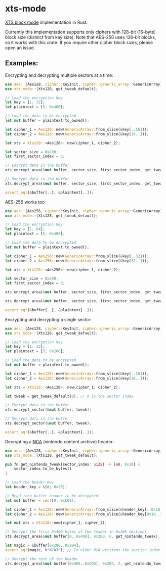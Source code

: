 # xts-mode

[XTS block mode](https://en.wikipedia.org/wiki/Disk_encryption_theory#XEX-based_tweaked-codebook_mode_with_ciphertext_stealing_(XTS)) implementation in Rust.

Currently this implementation supports only ciphers with 128-bit (16-byte) block size (distinct from key size). Note that AES-256 uses 128-bit blocks, so it works with this crate. If you require other cipher block sizes, please open an issue.

## Examples:

Encrypting and decrypting multiple sectors at a time:
```rust
use aes::{Aes128, cipher::KeyInit, cipher::generic_array::GenericArray};
use xts_mode::{Xts128, get_tweak_default};

// Load the encryption key
let key = [1; 32];
let plaintext = [5; 0x400];

// Load the data to be encrypted
let mut buffer = plaintext.to_owned();

let cipher_1 = Aes128::new(GenericArray::from_slice(&key[..16]));
let cipher_2 = Aes128::new(GenericArray::from_slice(&key[16..]));

let xts = Xts128::<Aes128>::new(cipher_1, cipher_2);

let sector_size = 0x200;
let first_sector_index = 0;

// Encrypt data in the buffer
xts.encrypt_area(&mut buffer, sector_size, first_sector_index, get_tweak_default);

// Decrypt data in the buffer
xts.decrypt_area(&mut buffer, sector_size, first_sector_index, get_tweak_default);

assert_eq!(&buffer[..], &plaintext[..]);
```

AES-256 works too:
```rust
use aes::{Aes256, cipher::KeyInit, cipher::generic_array::GenericArray};
use xts_mode::{Xts128, get_tweak_default};

// Load the encryption key
let key = [1; 64];
let plaintext = [5; 0x400];

// Load the data to be encrypted
let mut buffer = plaintext.to_owned();

let cipher_1 = Aes256::new(GenericArray::from_slice(&key[..32]));
let cipher_2 = Aes256::new(GenericArray::from_slice(&key[32..]));

let xts = Xts128::<Aes256>::new(cipher_1, cipher_2);

let sector_size = 0x200;
let first_sector_index = 0;

xts.encrypt_area(&mut buffer, sector_size, first_sector_index, get_tweak_default);

xts.decrypt_area(&mut buffer, sector_size, first_sector_index, get_tweak_default);

assert_eq!(&buffer[..], &plaintext[..]);
```

Encrypting and decrypting a single sector:
```rust
use aes::{Aes128, cipher::KeyInit, cipher::generic_array::GenericArray};
use xts_mode::{Xts128, get_tweak_default};

// Load the encryption key
let key = [1; 32];
let plaintext = [5; 0x200];

// Load the data to be encrypted
let mut buffer = plaintext.to_owned();

let cipher_1 = Aes128::new(GenericArray::from_slice(&key[..16]));
let cipher_2 = Aes128::new(GenericArray::from_slice(&key[16..]));

let xts = Xts128::<Aes128>::new(cipher_1, cipher_2);

let tweak = get_tweak_default(0); // 0 is the sector index

// Encrypt data in the buffer
xts.encrypt_sector(&mut buffer, tweak);

// Decrypt data in the buffer
xts.decrypt_sector(&mut buffer, tweak);

assert_eq!(&buffer[..], &plaintext[..]);
```

Decrypting a [NCA](https://switchbrew.org/wiki/NCA_Format) (nintendo content archive) header:
```rust
use aes::{Aes128, cipher::KeyInit, cipher::generic_array::GenericArray};
use xts_mode::{Xts128, get_tweak_default};

pub fn get_nintendo_tweak(sector_index: u128) -> [u8; 0x10] {
    sector_index.to_be_bytes()
}

// Load the header key
let header_key = &[0; 0x20];

// Read into buffer header to be decrypted
let mut buffer = vec![0; 0xC00];

let cipher_1 = Aes128::new(GenericArray::from_slice(&header_key[..0x10]));
let cipher_2 = Aes128::new(GenericArray::from_slice(&header_key[0x10..]));

let mut xts = Xts128::new(cipher_1, cipher_2);

// Decrypt the first 0x400 bytes of the header in 0x200 sections
xts.decrypt_area(&mut buffer[0..0x400], 0x200, 0, get_nintendo_tweak);

let magic = &buffer[0x200..0x204];
assert_eq!(magic, b"NCA3"); // In older NCA versions the section index used in header encryption was different

// Decrypt the rest of the header
xts.decrypt_area(&mut buffer[0x400..0xC00], 0x200, 2, get_nintendo_tweak);
```
